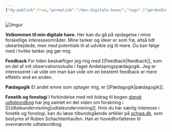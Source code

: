 ```yaml
---
{"dg-publish":true,"permalink":"/den-digitale-have/","tags":["gardenEntry"],"created":"2025-04-06T00:21:35.747+02:00","updated":"2025-04-06T18:28:01.617+02:00"}
---
```



![Imgur](https://i.imgur.com/nYKJPo4.png)

**Velkommen til min digitale have.** 
Her kan du gå på opdagelse i mine forskellige interesseområder. Mine tanker og ideer er som frø, altså lidt ubearbejdede, men med potentiale til at udvikle sig til mere. Du kan følge med i hvilke tanker jeg gør mig.

**Feedback**
For tiden beskæftiger jeg mig med [[Feedback\|feedback]], som en del af mit observationsstudie i faget Andetsprogspædagogik. Jeg er interesseret i at vide om man kan vide om en bestemt feedback er mere effektiv end en anden. 

**Pædagogik**
Et andet emne som optager mig, er [[Pædagogik\|pædagogik]]. 

**Fonetik og fonologi**
I forbindelse med mit bidrag til bogen *[dansk udtaleordbog](https://www.modersmaalselskabet.dk/butik/andre-udgivelser/aarbog/uob-kompakt/)* har jeg samlet en del viden om forskning i [[Udtaleundervisning\|udtaleundervisning]]. Hvis du har særlig interesse i fonetik og fonologi, kan du læse tilbundsgående artikler på [schwa.dk](https://schwa.dk), som bestyres af Ruben Schachtenhaufen. Han er hovedforfatteren til ovennævnte udtaleordbog.





